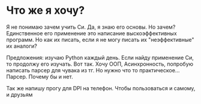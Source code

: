 # Что же я хочу? 

Я не понимаю зачем учить Си. Да, я знаю его основы. Но зачем? Единственное его применение это написание выскоэффективных программ. Но как их писать, если я не могу писать их "неэффективные" их аналоги? 

Предложения: 
изучаю Python каждый день. Если найду применение Си, то продолжу его изучать. Вот так. 
Хочу ООП, Асинхронность, попробую написать парсер для чувака из тг. 
Но нужно что то практическое... Парсер. Почему бы и нет. 

Так же напишу прогу для DPI на телефон. Чтобы пользоваться и самому, и друзьям